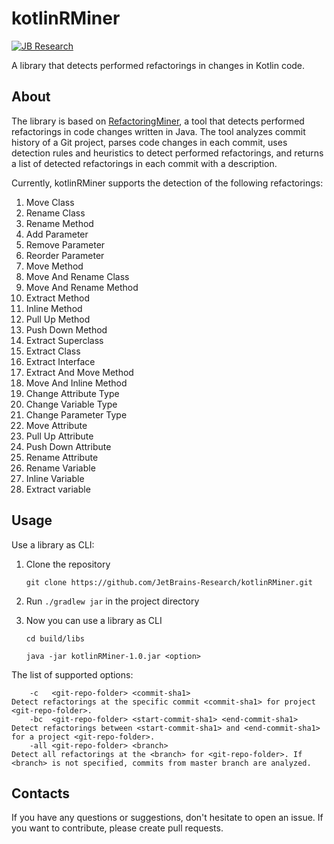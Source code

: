 # kotlinRMiner
[![JB Research](https://jb.gg/badges/research-flat-square.svg)](https://research.jetbrains.org/)

A library that detects performed refactorings in changes in Kotlin code.

## About
The library is based on [RefactoringMiner](https://github.com/tsantalis/RefactoringMiner), a tool that detects performed refactorings in code changes written in Java.
The tool analyzes commit history of a Git project, parses code changes in each commit, uses detection rules and heuristics to detect performed refactorings, and returns a list of detected refactorings in each  commit with a description. 

Currently, kotlinRMiner supports the detection of the following refactorings:
1. Move Class
2. Rename Class
3. Rename Method
4. Add Parameter
5. Remove Parameter
6. Reorder Parameter
7. Move Method
8. Move And Rename Class
9. Move And Rename Method
10. Extract Method
11. Inline Method
12. Pull Up Method
13. Push Down Method
14. Extract Superclass
15. Extract Class
16. Extract Interface
17. Extract And Move Method
18. Move And Inline Method
19. Change Attribute Type
20. Change Variable Type
21. Change Parameter Type
22. Move Attribute
23. Pull Up Attribute
24. Push Down Attribute
25. Rename Attribute
26. Rename Variable
27. Inline Variable
28. Extract variable

## Usage
Use a library as CLI:
1. Clone the repository 

    ```git clone https://github.com/JetBrains-Research/kotlinRMiner.git```
 
2. Run ```./gradlew jar``` in the project directory
 
3. Now you can use a library as CLI
 
    ```cd build/libs```
 
    ```java -jar kotlinRMiner-1.0.jar <option>```
 
The list of supported options:
 
```-h Usage: kotlinRMiner <args>
    -c   <git-repo-folder> <commit-sha1>                            Detect refactorings at the specific commit <commit-sha1> for project <git-repo-folder>.
    -bc  <git-repo-folder> <start-commit-sha1> <end-commit-sha1>    Detect refactorings between <start-commit-sha1> and <end-commit-sha1> for a project <git-repo-folder>.    
    -all <git-repo-folder> <branch>                                 Detect all refactorings at the <branch> for <git-repo-folder>. If <branch> is not specified, commits from master branch are analyzed.
```
## Contacts
If you have any questions or suggestions, don't hesitate to open an issue.
If you want to contribute, please create pull requests.
